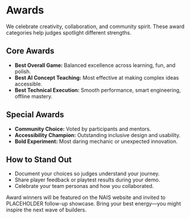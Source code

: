 # Awards

We celebrate creativity, collaboration, and community spirit. These award categories help judges spotlight different strengths.

## Core Awards

- **Best Overall Game:** Balanced excellence across learning, fun, and polish.
- **Best AI Concept Teaching:** Most effective at making complex ideas accessible.
- **Best Technical Execution:** Smooth performance, smart engineering, offline mastery.

## Special Awards

- **Community Choice:** Voted by participants and mentors.
- **Accessibility Champion:** Outstanding inclusive design and usability.
- **Bold Experiment:** Most daring mechanic or unexpected innovation.

## How to Stand Out

- Document your choices so judges understand your journey.
- Share player feedback or playtest results during your demo.
- Celebrate your team personas and how you collaborated.

Award winners will be featured on the NAIS website and invited to PLACEHOLDER follow-up showcase. Bring your best energy—you might inspire the next wave of builders.
